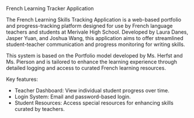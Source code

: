 French Learning Tracker Application

The French Learning Skills Tracking Application is a web-based portfolio and progress-tracking platform designed for use by French language teachers and students at Merivale High School. Developed by Laura Danes, Jasper Yuan, and Joshua Wang, this application aims to offer streamlined student-teacher communication and progress monitoring for writing skills.

This system is based on the Portfolio model developed by Ms. Herfst and Ms. Pierson and is tailored to enhance the learning experience through detailed logging and access to curated French learning resources.

Key features:
- Teacher Dashboard: View individual student progress over time.
- Login System: Email and password-based login.
- Student Resources: Access special resources for enhancing skills curated by teachers.